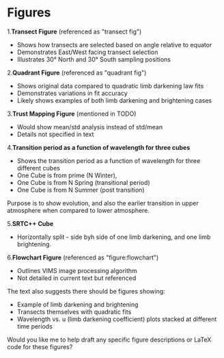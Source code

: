 # Figures

1.**Transect Figure** (referenced as "transect fig")

- Shows how transects are selected based on angle relative to equator
- Demonstrates East/West facing transect selection
- Illustrates 30° North and 30° South sampling positions

2.**Quadrant Figure** (referenced as "quadrant fig")

- Shows original data compared to quadratic limb darkening law fits
- Demonstrates variations in fit accuracy
- Likely shows examples of both limb darkening and brightening cases

3.**Trust Mapping Figure** (mentioned in TODO)

- Would show mean/std analysis instead of std/mean
- Details not specified in text

4.**Transition period as a function of wavelength for three cubes**

- Shows the transition period as a function of wavelength for three different cubes
- One Cube is from prime (N Winter),
- One Cube is from N Spring (transitional period)
- One Cube is from N Summer  (post transition)

Purpose is to show evolution, and also the earlier transition in upper atmosphere when compared to lower atmosphere.

5.**SRTC++ Cube**

- Horizontally split - side byh side of one limb darkening, and one limb brightening. 

6.**Flowchart Figure** (referenced as "figure:flowchart")

- Outlines VIMS image processing algorithm
- Not detailed in current text but referenced

The text also suggests there should be figures showing:

- Example of limb darkening and brightening
- Transects themselves with quadratic fits
- Wavelength vs. u (limb darkening coefficient) plots stacked at different time periods

Would you like me to help draft any specific figure descriptions or LaTeX code for these figures?

